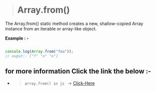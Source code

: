 > # Array.from()

The Array.from() static method creates a new, shallow-copied Array instance from an iterable or array-like object.

**Example : -**

```javascript

console.log(Array.from("foo"));
// ouput:- ["f" "o" "o"]

```

##  for more information Click the link the below :-

* > `array.from() in js ` &#8594; [Click-Here](../js/from.js)
